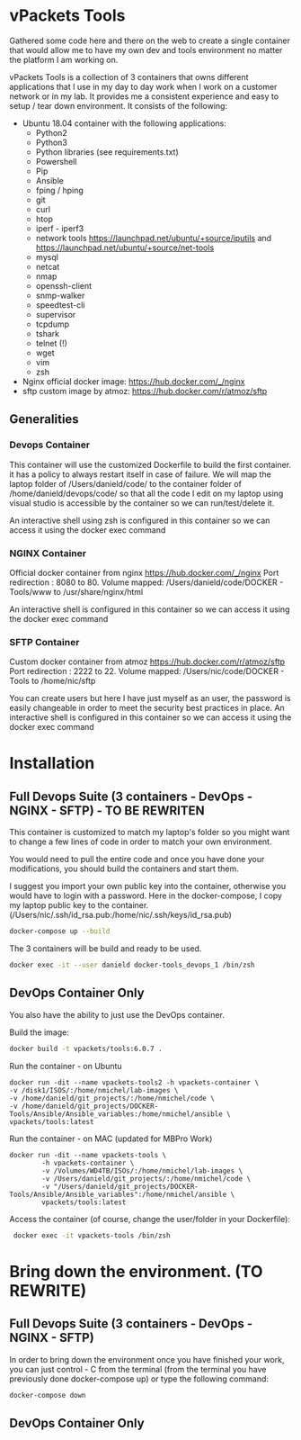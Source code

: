 # vPackets Tools

Gathered some code here and there on the web to create a single container that would allow me to have my own dev and tools environment no matter the platform I am working on.

vPackets Tools is a collection of 3 containers that owns different applications that I use in my day to day work when I work on a customer network or in my lab. It provides me a consistent experience and easy to setup / tear down environment.
It consists of the following:

*   Ubuntu 18.04 container with the following applications:
    *   Python2
    *   Python3
    *   Python libraries (see requirements.txt)
    *   Powershell
    *   Pip
    *   Ansible
    *   fping / hping           
    *   git
    *   curl
    *   htop
    *   iperf - iperf3
    *   network tools           https://launchpad.net/ubuntu/+source/iputils and https://launchpad.net/ubuntu/+source/net-tools
    *   mysql
    *   netcat
    *   nmap
    *   openssh-client
    *   snmp-walker
    *   speedtest-cli
    *   supervisor
    *   tcpdump
    *   tshark
    *   telnet (!)
    *   wget
    *   vim
    *   zsh
*   Nginx official docker image: https://hub.docker.com/_/nginx
*   sftp custom image by atmoz: https://hub.docker.com/r/atmoz/sftp

## Generalities

### Devops Container

This container will use the customized Dockerfile to build the first container. it has a policy to always restart itself in case of failure.
We will map the laptop folder of /Users/danield/code/ to the container folder of /home/danield/devops/code/ so that all the code I edit on my laptop using visual studio is accessible by the container so we can run/test/delete it.

An interactive shell using zsh is configured in this container so we can access it using the docker exec command

### NGINX Container

Official docker container from nginx https://hub.docker.com/_/nginx
Port redirection : 8080 to 80.
Volume mapped: /Users/danield/code/DOCKER - Tools/www to /usr/share/nginx/html

An interactive shell is configured in this container so we can access it using the docker exec command


### SFTP Container

Custom docker container from atmoz https://hub.docker.com/r/atmoz/sftp
Port redirection : 2222 to 22.
Volume mapped: /Users/nic/code/DOCKER - Tools to /home/nic/sftp

You can create users but here I have just myself as an user, the password is easily changeable in order to meet the security best practices in place.
An interactive shell is configured in this container so we can access it using the docker exec command



# Installation

## Full Devops Suite (3 containers - DevOps - NGINX - SFTP) - TO BE REWRITEN

This container is customized to match my laptop's folder so you might want to change a few lines of code in order to match your own environment.

You would need to pull the entire code and once you have done your modifications, you should build the containers and start them.

I suggest you import your own public key into the container, otherwise you would have to login with a password. Here in the docker-compose, I copy my laptop  public key to the container. (/Users/nic/.ssh/id_rsa.pub:/home/nic/.ssh/keys/id_rsa.pub)

```sh
docker-compose up --build
```
The 3 containers will be build and ready to be used.

```sh
docker exec -it --user danield docker-tools_devops_1 /bin/zsh
```

## DevOps Container Only

You also have the ability to just use the DevOps container.

Build the image:
```sh
docker build -t vpackets/tools:6.0.7 .  
```

Run the container - on Ubuntu

```
docker run -dit --name vpackets-tools2 -h vpackets-container \
-v /disk1/ISOS/:/home/nmichel/lab-images \
-v /home/danield/git_projects/:/home/nmichel/code \
-v /home/danield/git_projects/DOCKER-Tools/Ansible/Ansible_variables:/home/nmichel/ansible \
vpackets/tools:latest

```


Run the container - on MAC (updated for MBPro Work)

```
docker run -dit --name vpackets-tools \
        -h vpackets-container \
        -v /Volumes/WD4TB/ISOs/:/home/nmichel/lab-images \
        -v /Users/danield/git_projects/:/home/nmichel/code \
        -v "/Users/danield/git_projects/DOCKER-Tools/Ansible/Ansible_variables":/home/nmichel/ansible \
        vpackets/tools:latest

```

Access the container (of course, change the user/folder in your Dockerfile):

```sh
 docker exec -it vpackets-tools /bin/zsh
```


# Bring down the environment. (TO REWRITE)

## Full Devops Suite (3 containers - DevOps - NGINX - SFTP)

In order to bring down the environment once you have finished your work, you can just control - C from the terminal (from the terminal you have previously done docker-compose up) or type the following command:

```sh
docker-compose down
```

## DevOps Container Only

```sh


```
